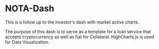 # NOTA-Dash

This is a follow up to the investor's dash with market active charts.

The purpose of this dash is to serve as a template for a loan service that accepts cryptocurrency as well as fiat for Collateral. HighCharts.js is used for Data Visualization. 
